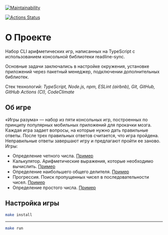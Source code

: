 [![Maintainability](https://api.codeclimate.com/v1/badges/71249ec401a6690932e1/maintainability)](https://codeclimate.com/github/shahzod418/project--brain-game/maintainability)

[![Actions Status](https://github.com/shahzod418/project--brain-game-typescript/workflows/eslint-test/badge.svg)](https://github.com/shahzod418/project--brain-game/actions)

# О Проекте

Набор CLI арифметических игр, написанных на TypeScript c использованием консольной библиотеки readline-sync.

Основные задачи заключались в настройке окружения, установке приложений через пакетный менеджер, подключении дополнительных библиотек.

Стек технологий: *TypeScript, Node.js, npm, ESLint (airbnb), Git, GitHub, GitHub Actions (CI), CodeClimate*

## Об игре

«Игры разума» — набор из пяти консольных игр, построенных по принципу популярных мобильных приложений для прокачки мозга. Каждая игра задает вопросы, на которые нужно дать правильные ответы. После трех правильных ответов считается, что игра пройдена. Неправильные ответы завершают игру и предлагают пройти ее заново. Игры:

- Определение четного числа.
  [Пример](https://asciinema.org/a/E1dkOqoCBseH1sdVZMkjYy3AV)
- Калькулятор. Арифметические выражения, которые необходимо вычислить.
  [Пример](https://asciinema.org/a/K9hwc19tQRXoJMlmtRB3AbRUV)
- Определение наибольшего общего делителя.
  [Пример](https://asciinema.org/a/FMa44I5E5JG3lO84aBAUBsT7J)
- Прогрессия. Поиск пропущенных чисел в последовательности чисел.
  [Пример](https://asciinema.org/a/MF7kprxMabi1h7H5jA15YEP77)
- Определение простого числа.
  [Пример](https://asciinema.org/a/fa480iDQCk8Aop43e8SEvoy1T)

## Настройка игры

```sh
make install
```
---
```sh
make run
```